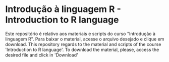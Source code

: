 # Introdução à linguagem R - Introduction to R language

Este repositório é relativo aos materiais e scripts do curso "Introdução à linguagem R". Para baixar o material, acesse o arquivo desejado e clique em download.
This repository regards to the material and scripts of the course 'Introduction to R language'. To download the material, please, access the desired file and click in 'Download' 
